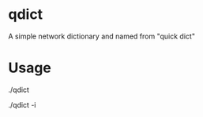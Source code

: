 qdict
=====

A simple network dictionary and named from "quick dict"

Usage
====
./qdict <query word>

./qdict -i

